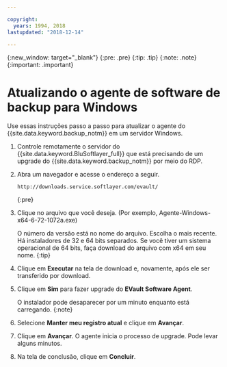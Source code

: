```yaml
---

copyright:
  years: 1994, 2018
lastupdated: "2018-12-14"

---
```

{:new_window: target="_blank"}
{:pre: .pre}
{:tip: .tip}
{:note: .note}
{:important: .important}

# Atualizando o agente de software de backup para Windows

Use essas instruções passo a passo para atualizar o agente do {{site.data.keyword.backup_notm}} em um
servidor Windows.

1. Controle remotamente o servidor do {{site.data.keyword.BluSoftlayer_full}} que está
precisando de um upgrade do {{site.data.keyword.backup_notm}} por meio do RDP.
2. Abra um navegador e acesse o endereço a seguir.
   ```
   http://downloads.service.softlayer.com/evault/
   ```
   {:pre}
3. Clique no arquivo que você deseja. (Por exemplo, Agente-Windows-x64-6-72-1072a.exe)

   O número da versão está no nome do arquivo. Escolha o mais recente. <br/>Há instaladores de 32 e 64 bits
separados. Se você tiver um sistema operacional de 64 bits,
faça download do arquivo com x64 em seu nome.
   {:tip}
4. Clique em **Executar** na tela de download e, novamente, após ele ser transferido por download.
5. Clique em **Sim** para fazer upgrade do **EVault Software Agent**.

   O instalador pode desaparecer por um minuto enquanto está carregando.
   {:note}
6. Selecione **Manter meu registro atual** e clique em
**Avançar**.
7. Clique em **Avançar**. O agente inicia o processo de upgrade. Pode levar alguns minutos.
8. Na tela de conclusão, clique em **Concluir**.
